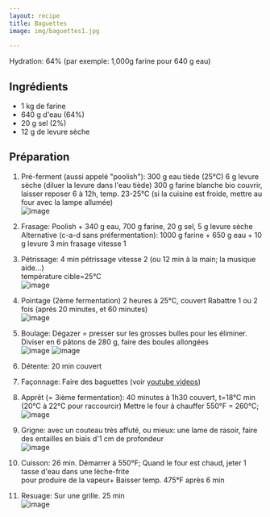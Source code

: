 ```yaml
---
layout: recipe
title: Baguettes
image: img/baguettes1.jpg
 
---
```


Hydration: 64% (par exemple: 1,000g farine pour 640 g eau)

## Ingrédients
* 1 kg de farine
* 640 g d'eau  (64%)
* 20 g sel (2%)
* 12 g de levure sèche

## Préparation

1. Pré-ferment (aussi appelé "poolish"):
300 g eau tiède (25°C)
6 g levure sèche (diluer la levure dans l'eau tiède)
300 g farine blanche bio
couvrir, laisser reposer 6 à 12h, temp. 23-25°C
(si la cuisine est froide, mettre au four avec la lampe allumée)     
![image](img/baguettes4.jpg)

2. Frasage:
Poolish +
340 g eau,
700 g farine,
20 g sel,
5 g levure sèche   
Alternative (c-a-d sans préfermentation): 1000 g farine + 650 g eau + 10 g levure
3 min frasage vitesse 1

3. Pétrissage:
4 min pétrissage vitesse 2 (ou 12 min à la main; la musique aide...)  
température cible=25°C   
![image](img/baguettes11.jpg)  

4. Pointage  (2ème fermentation)
2 heures à 25°C, couvert
Rabattre 1 ou 2 fois (aprés 20 minutes, et 60 minutes)  
![image](img/baguettes7.jpg)

5. Boulage:
Dégazer = presser sur les grosses bulles pour les éliminer. 
Diviser en 6 pâtons de 280 g, faire des boules allongées   
![image](img/baguettes9.jpg)
![image](img/baguettes10.jpg)

6. Détente:
20 min couvert  

7. Façonnage: 
Faire des baguettes (voir  [youtube videos](http://www.youtube.com/watch?v=fdNRogR10nM))

8. Apprêt (= 3ième fermentation):
40 minutes à 1h30 couvert, t=18°C min (20°C à 22°C pour raccourcir)
Mettre le four à chauffer 550°F = 260°C;  
![image](img/baguettes2.jpg)

9. Grigne:
avec un couteau très affuté, ou mieux: une lame de rasoir, faire des entailles en biais d'1 cm de profondeur  
![image](img/baguettes6.jpg)

10. Cuisson: 26 min. Démarrer à 550°F; 
Quand le four est chaud, jeter 1 tasse d'eau dans une lèche-frite  
pour produire de la vapeur+
Baisser  temp. 475°F après 6 min

11. Resuage:
Sur une grille.
25 min  
![image](img/baguettes8.jpg)